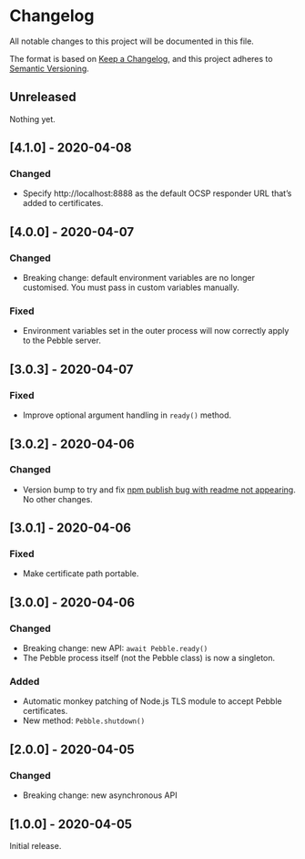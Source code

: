# Changelog

All notable changes to this project will be documented in this file.

The format is based on [Keep a Changelog](https://keepachangelog.com/en/1.0.0/), and this project adheres to [Semantic Versioning](https://semver.org/spec/v2.0.0.html).

## Unreleased

Nothing yet.

## [4.1.0] - 2020-04-08

### Changed

  - Specify http://localhost:8888 as the default OCSP responder URL that’s added to certificates.

## [4.0.0] - 2020-04-07

### Changed

  - Breaking change: default environment variables are no longer customised. You must pass in custom variables manually.

### Fixed

  - Environment variables set in the outer process will now correctly apply to the Pebble server.

## [3.0.3] - 2020-04-07

### Fixed

  - Improve optional argument handling in `ready()` method.

## [3.0.2] - 2020-04-06

### Changed

  - Version bump to try and fix [npm publish bug with readme not appearing](https://npm.community/search?q=Unable%20to%20find%20a%20readme%20). No other changes.

## [3.0.1] - 2020-04-06

### Fixed

  - Make certificate path portable.

## [3.0.0] - 2020-04-06

### Changed

  - Breaking change: new API: `await Pebble.ready()`
  - The Pebble process itself (not the Pebble class) is now a singleton.

### Added

  - Automatic monkey patching of Node.js TLS module to accept Pebble certificates.
  - New method: `Pebble.shutdown()`

## [2.0.0] - 2020-04-05

### Changed

  - Breaking change: new asynchronous API

## [1.0.0] - 2020-04-05

Initial release.
